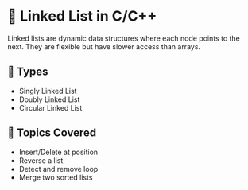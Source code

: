 # 🔗 Linked List in C/C++

Linked lists are dynamic data structures where each node points to the next. They are flexible but have slower access than arrays.

## 📌 Types
- Singly Linked List
- Doubly Linked List
- Circular Linked List

## 📌 Topics Covered
- Insert/Delete at position
- Reverse a list
- Detect and remove loop
- Merge two sorted lists
